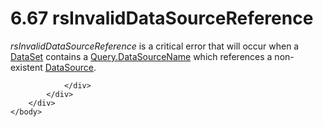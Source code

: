 <html dir="LTR" xmlns:mshelp="http://msdn.microsoft.com/mshelp" xmlns:ddue="http://ddue.schemas.microsoft.com/authoring/2003/5" xmlns:xlink="http://www.w3.org/1999/xlink" xmlns:tool="http://www.microsoft.com/tooltip">
    <head>
        <meta http-equiv="Content-Type" content="text/html; CHARSET=utf-8"></meta>
        <meta name="save" content="history"></meta>
        <title>6.67 rsInvalidDataSourceReference</title>
        <xml>
            <mshelp:toctitle title="6.67 rsInvalidDataSourceReference"></mshelp:toctitle>
            <mshelp:rltitle title="[MS-RDL]: rsInvalidDataSourceReference"></mshelp:rltitle>
            <mshelp:keyword index="A" term="2167e431-acd0-496f-b420-92bb94ba057e"></mshelp:keyword>
            <mshelp:attr name="DCSext.ContentType" value="open specification"></mshelp:attr>
            <mshelp:attr name="AssetID" value="2167e431-acd0-496f-b420-92bb94ba057e"></mshelp:attr>
            <mshelp:attr name="TopicType" value="kbRef"></mshelp:attr>
            <mshelp:attr name="DCSext.Title" value="[MS-RDL]: rsInvalidDataSourceReference" />
        </xml>
    </head>
    <body>
        <div id="header">
            <h1 class="heading">6.67 rsInvalidDataSourceReference</h1>
        </div>
        <div id="mainSection">
            <div id="mainBody">
                <div id="allHistory" class="saveHistory"></div>
                <div id="sectionSection0" class="section" name="collapseableSection">
                    

<p><i>rsInvalidDataSourceReference</i> is a critical error that
will occur when a <a href="a14782b0-2e2f-4305-83a3-3de3fd750b6a.html">DataSet</a>
contains a <a href="c9cc3a43-59ca-4890-82a8-13fe235ecafc.html">Query.DataSourceName</a>
which references a non-existent <a href="0f098196-d1a1-4668-ac38-70331cc05041.html">DataSource</a>.</p>


                </div>
            </div>
        </div>
    </body>
</html>